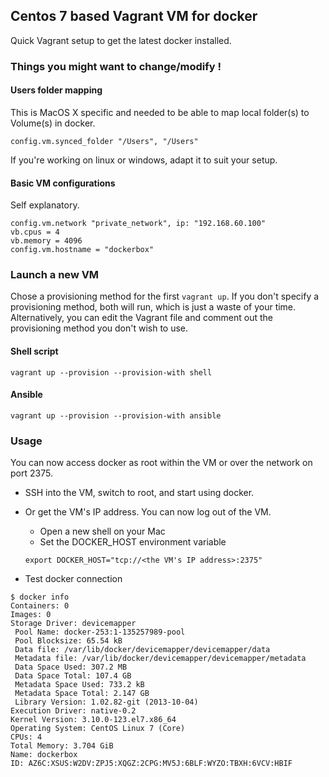 ## Centos 7 based Vagrant VM for docker

Quick Vagrant setup to get the latest docker installed.

### Things you might want to change/modify !

#### Users folder mapping

This is MacOS X specific and needed to be able to map local folder(s) to Volume(s) in docker.

```
config.vm.synced_folder "/Users", "/Users"
```

If you're working on linux or windows, adapt it to suit your setup.

#### Basic VM configurations

Self explanatory.

```
config.vm.network "private_network", ip: "192.168.60.100"
vb.cpus = 4
vb.memory = 4096
config.vm.hostname = "dockerbox"
```

### Launch a new VM

Chose a provisioning method for the first `vagrant up`.
If you don't specify a provisioning method, both will run, which is just a waste of your time. Alternatively, you can edit the Vagrant file and comment out the provisioning method you don't wish to use.

#### Shell script

```
vagrant up --provision --provision-with shell
```

#### Ansible

```
vagrant up --provision --provision-with ansible
```

### Usage

You can now access docker as root within the VM or over the network on port 2375.

- SSH into the VM, switch to root, and start using docker.
- Or get the VM's IP address. You can now log out of the VM.
    - Open a new shell on your Mac
    - Set the DOCKER_HOST environment variable

    ```
    export DOCKER_HOST="tcp://<the VM's IP address>:2375"
    ```

- Test docker connection


```
$ docker info
Containers: 0
Images: 0
Storage Driver: devicemapper
 Pool Name: docker-253:1-135257989-pool
 Pool Blocksize: 65.54 kB
 Data file: /var/lib/docker/devicemapper/devicemapper/data
 Metadata file: /var/lib/docker/devicemapper/devicemapper/metadata
 Data Space Used: 307.2 MB
 Data Space Total: 107.4 GB
 Metadata Space Used: 733.2 kB
 Metadata Space Total: 2.147 GB
 Library Version: 1.02.82-git (2013-10-04)
Execution Driver: native-0.2
Kernel Version: 3.10.0-123.el7.x86_64
Operating System: CentOS Linux 7 (Core)
CPUs: 4
Total Memory: 3.704 GiB
Name: dockerbox
ID: AZ6C:XSUS:W2DV:ZPJ5:XQGZ:2CPG:MV5J:6BLF:WYZO:TBXH:6VCV:HBIF
```

